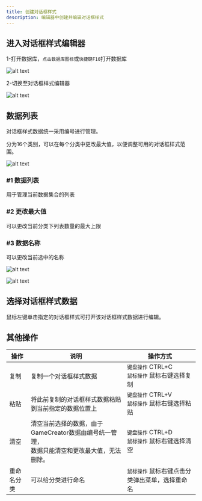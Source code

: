 ```yaml
---
title: 创建对话框样式
description: 编辑器中创建并编辑对话框样式
---
```


## 进入对话框样式编辑器

1-打开数据库，`点击数据库图标`或`快捷键F10`打开数据库

![alt text](https://cdn.gcw.wiki/gcw/image/zh_hans/getting-started/9.avatar/2.create/image.png)

2-切换至对话框样式编辑器

![alt text](https://cdn.gcw.wiki/gcw/image/zh_hans/getting-started/12.dialog/2.create/image.png)

## 数据列表

对话框样式数据统一采用编号进行管理。

分为16个类别，可以在每个分类中更改最大值，以便调整可用的对话框样式范围。

![alt text](https://cdn.gcw.wiki/gcw/image/zh_hans/getting-started/12.dialog/2.create/image-1.png)

### #1 数据列表

用于管理当前数据集合的列表

### #2 更改最大值

可以更改当前分类下列表数量的最大上限

### #3 数据名称

可以更改当前选中的名称

![alt text](https://cdn.gcw.wiki/gcw/image/zh_hans/getting-started/12.dialog/2.create/image-2.png)

![alt text](https://cdn.gcw.wiki/gcw/image/zh_hans/getting-started/12.dialog/2.create/image-3.png)

## 选择对话框样式数据

鼠标左键单击指定的对话框样式可打开该对话框样式数据进行编辑。

## 其他操作

| 操作       | 说明                                                                                            | 操作方式                                         |
| ---------- | ----------------------------------------------------------------------------------------------- | ------------------------------------------------ |
| 复制       | 复制一个对话框样式数据                                                                          | `键盘操作` CTRL+C<br>`鼠标操作` 鼠标右键选择复制 |
| 粘贴       | 将此前复制的对话框样式数据粘贴到当前指定的数据位置上                                            | `键盘操作` CTRL+V<br>`鼠标操作` 鼠标右键选择粘贴 |
| 清空       | 清空当前选择的数据，由于GameCreator数据由编号统一管理，<br>数据只能清空和更改最大值，无法删除。 | `键盘操作` CTRL+D<br>`鼠标操作` 鼠标右键选择清空 |
| 重命名分类 | 可以给分类进行命名                                                                              | `鼠标操作` 鼠标右键点击分类弹出菜单，选择重命名  |
